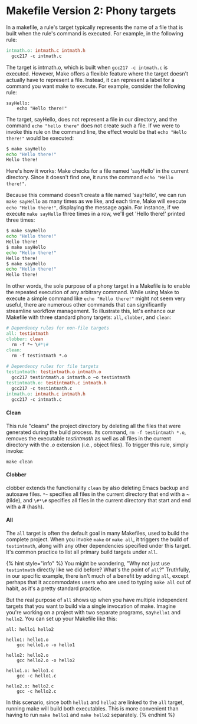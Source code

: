# Makefile Version 2: Phony targets

In a makefile, a rule's target typically represents the name of a file that is built when the rule's command is executed. For example, in the following rule:

```makefile
intmath.o: intmath.c intmath.h
  gcc217 -c intmath.c
```

The target is intmath.o, which is built when `gcc217 -c intmath.c` is executed. However, Make offers a flexible feature where the target doesn't actually have to represent a file. Instead, it can represent a label for a command you want make to execute. For example, consider the following rule:

```
sayHello:
    echo "Hello there!" 
```

The target, sayHello, does not represent a file in our directory, and the command `echo "hello there"` does not create such a file. If we were to invoke this rule on the command line, the effect would be that `echo "Hello there!"` would be executed:&#x20;

```bash
$ make sayHello
echo "Hello there!"
Hello there!
```

Here's how it works: Make checks for a file named 'sayHello' in the current directory. Since it doesn't find one, it runs the command `echo "Hello there!"`.&#x20;

Because this command doesn't create a file named 'sayHello', we can run `make sayHello` as many times as we like, and each time, Make will execute `echo "Hello there!"`, displaying the message again. For instance, if we execute `make sayHello` three times in a row, we'll get 'Hello there!' printed three times:

```bash
$ make sayHello
echo "Hello there!"
Hello there!
$ make sayHello
echo "Hello there!"
Hello there!
$ make sayHello
echo "Hello there!"
Hello there!
```

In other words, the sole purpose of a phony target in a Makefile is to enable the repeated execution of any arbitrary command. While using Make to execute a simple command like `echo "Hello there!"` might not seem very useful, there are numerous other commands that can significantly streamline workflow management. To illustrate this, let's enhance our Makefile with three standard phony targets: `all`, `clobber`, and `clean`:

```makefile
# Dependency rules for non-file targets
all: testintmath
clobber: clean
  rm -f *~ \#*\#
clean:
  rm -f testintmath *.o
  
# Dependency rules for file targets
testintmath: testintmath.o intmath.o
  gcc217 testintmath.o intmath.o –o testintmath
testintmath.o: testintmath.c intmath.h
  gcc217 -c testintmath.c
intmath.o: intmath.c intmath.h
  gcc217 -c intmath.c
```

#### Clean

This rule "cleans" the project directory by deleting all the files that were generated during the build process. Its command, `rm -f testintmath *.o`, removes the executable _testintmath_ as well as all files in the current directory with the _.o_ extension (i.e., object files). To trigger this rule, simply invoke:&#x20;

```
make clean
```

#### Clobber

clobber extends the functionality `clean` by also deleting Emacs backup and autosave files. `*~` specifies all files in the current directory that end with a \~ (tilde), and `\#*\#` specifies all files in the current directory that start and end with a # (hash).

#### All

The `all` target is often the default goal in many Makefiles, used to build the complete project. When you invoke `make` or `make all`, it triggers the build of `testintmath`, along with any other dependencies specified under this target. It's common practice to list all primary build targets under `all`.

{% hint style="info" %}
You might be wondering, "Why not just use `testintmath` directly like we did before? What's the point of `all`?" Truthfully, in our specific example, there isn't much of a benefit by adding `all`, except perhaps that it accommodates users who are used to typing `make all` out of habit, as it's a pretty standard practice.

But the real purpose of `all` shows up when you have multiple independent targets that you want to build via a single invocation of make. Imagine you're working on a project with two separate programs, say`hello1` and `hello2`. You can set up your Makefile like this:

```
all: hello1 hello2

hello1: hello1.o
	gcc hello1.o -o hello1
	
hello2: hello2.o
	gcc hello2.o -o hello2

hello1.o: hello1.c
	gcc -c hello1.c

hello2.o: hello2.c
	gcc -c hello2.c
```

In this scenario, since both `hello1` and `hello2` are linked to the `all` target, running make will build both executables. This is more convenient than having to run `make hello1` and `make hello2` separately.
{% endhint %}
